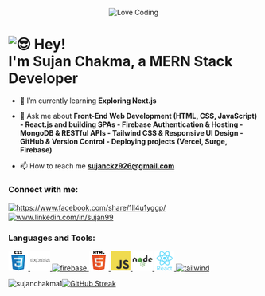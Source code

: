 <p align="center">
  <img src="https://camo.githubusercontent.com/2366b34bb903c09617990fb5fff4622f3e941349e846ddb7e73df872a9d21233/68747470733a2f2f63646e2e6472696262626c652e636f6d2f75736572732f3733303730332f73637265656e73686f74732f363538313234332f6176656e746f2e676966" alt="Love Coding" width="500" >
</p><h1><picture>
  <source srcset="https://fonts.gstatic.com/s/e/notoemoji/latest/1f60e/512.webp" type="image/webp">
  <img src="" alt="😎" width="32" height="32">
</picture> Hey!
</br>
  I'm Sujan Chakma, a MERN Stack Developer</h1>

- 🌱 I’m currently learning **Exploring Next.js**

- 💬 Ask me about **Front-End Web Development (HTML, CSS, JavaScript) - React.js and building SPAs - Firebase Authentication & Hosting - MongoDB & RESTful APIs - Tailwind CSS & Responsive UI Design - GitHub & Version Control - Deploying projects (Vercel, Surge, Firebase)**

- 📫 How to reach me **sujanckz926@gmail.com**

<h3 align="left">Connect with me:</h3>
<p align="left">
<a href="https://www.facebook.com/share/1LL4u1yggP/" target="blank"><img align="center" src="https://raw.githubusercontent.com/rahuldkjain/github-profile-readme-generator/master/src/images/icons/Social/facebook.svg" alt="https://www.facebook.com/share/1ll4u1yggp/" height="30" width="40" /></a>
<a href="https://linkedin.com/in/www.linkedin.com/in/sujan99" target="blank"><img align="center" src="https://raw.githubusercontent.com/rahuldkjain/github-profile-readme-generator/master/src/images/icons/Social/linked-in-alt.svg" alt="www.linkedin.com/in/sujan99" height="30" width="40" /></a>
</p>

<h3 align="left">Languages and Tools:</h3>
<p align="left"> <a href="https://www.w3schools.com/css/" target="_blank" rel="noreferrer"> <img src="https://raw.githubusercontent.com/devicons/devicon/master/icons/css3/css3-original-wordmark.svg" alt="css3" width="40" height="40"/> </a> <a href="https://expressjs.com" target="_blank" rel="noreferrer"> <img src="https://raw.githubusercontent.com/devicons/devicon/master/icons/express/express-original-wordmark.svg" alt="express" width="40" height="40"/> </a> <a href="https://firebase.google.com/" target="_blank" rel="noreferrer"> <img src="https://www.vectorlogo.zone/logos/firebase/firebase-icon.svg" alt="firebase" width="40" height="40"/> </a> <a href="https://www.w3.org/html/" target="_blank" rel="noreferrer"> <img src="https://raw.githubusercontent.com/devicons/devicon/master/icons/html5/html5-original-wordmark.svg" alt="html5" width="40" height="40"/> </a> <a href="https://developer.mozilla.org/en-US/docs/Web/JavaScript" target="_blank" rel="noreferrer"> <img src="https://raw.githubusercontent.com/devicons/devicon/master/icons/javascript/javascript-original.svg" alt="javascript" width="40" height="40"/> </a> <a href="https://nodejs.org" target="_blank" rel="noreferrer"> <img src="https://raw.githubusercontent.com/devicons/devicon/master/icons/nodejs/nodejs-original-wordmark.svg" alt="nodejs" width="40" height="40"/> </a> <a href="https://reactjs.org/" target="_blank" rel="noreferrer"> <img src="https://raw.githubusercontent.com/devicons/devicon/master/icons/react/react-original-wordmark.svg" alt="react" width="40" height="40"/> </a> <a href="https://tailwindcss.com/" target="_blank" rel="noreferrer"> <img src="https://www.vectorlogo.zone/logos/tailwindcss/tailwindcss-icon.svg" alt="tailwind" width="40" height="40"/> </a> </p>

<p><img align="left" src="https://github-readme-stats.vercel.app/api/top-langs?username=sujanchakma1&show_icons=true&locale=en&layout=compact" alt="sujanchakma1" /></p>

[![GitHub Streak](https://streak-stats.demolab.com?user=sujanchakma1&theme=dark&hide_border=true&short_numbers=true)](https://git.io/streak-stats)
